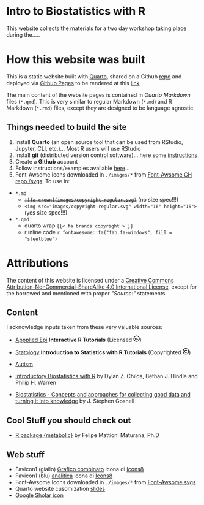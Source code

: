
# Intro to Biostatistics with R

This website collects the materials for a two day workshop taking place during the..... 


# How this website was built 

This is a static website built with [Quarto](https://quarto.org/), shared on a Github [repo](https://github.com/Lulliter/R4biostats) and deployed via [Github Pages](https://docs.github.com/en/pages/getting-started-with-github-pages/configuring-a-publishing-source-for-your-github-pages-site) to be rendered at this [link](https://lulliter.github.io/R4biostats/).

The main content of the website pages is contained in *Quarto Markdown* files (`*.qmd`). This is very similar to regular Markdown (`*.md`) and R Markdown (`*.rmd`) files, except they are designed to be language agnostic.

## Things needed to build the site 

1. Install **Quarto** (an open source tool that can be used from RStudio, Jupyter, CLI, etc.)... Most R users will use RStudio
2. Install **git** (distributed version control software)... here some [instructions](https://github.com/git-guides)
3. Create a **Github** account 
4. Follow instructions/examples available [here](https://quarto.org/docs/websites/)... 
5. Font-Awsome Icons downloaded in `./images/*` from [Font-Awsome GH repo /svgs](https://github.com/FortAwesome/Font-Awesome/tree/6.x/svgs). 
To use in:
  + `*.md` 
    + ~~`![fa-crown](images/copyright-regular.svg)`~~ (no size spec!!!)
    + `<img src="images/copyright-regular.svg" width="16" height="16">` (yes size spec!!!)
  + `*.qmd` 
    + quarto wrap `{{< fa brands copyright > }}`
    + r inline code `r fontawesome::fa("fab fa-windows", fill = "steelblue")`

# Attributions
The content of this website is licensed under a [Creative Commons Attribution-NonCommercial-ShareAlike 4.0 International License](https://creativecommons.org/licenses/by-sa/4.0/), except for the borrowed and mentioned with proper *"Source:"* statements.

## Content

I acknowledge inputs taken from these very valuable sources:

+ [Appplied Epi](https://appliedepi.org/tutorial/) **Interactive R Tutorials**  (Licensed <img src="images/creative-commons.svg" width="16" height="16">)
+ [Statology](https://www.statology.org/) **Introduction to Statistics with R Tutorials**  (Copyrighted <img src="images/copyright-regular.svg" width="16" height="16">)

+ [Autism](Sydney-informatics-hub-github.io)
+ [Introductory Biostatistics with R](https://tuos-bio-data-skills.github.io/intro-stats-book/index.html) by Dylan Z. Childs, Bethan J. Hindle and Philip H. Warren

+ [Biostatistics - Concepts and approaches for collecting good data and turning it into knowledge](https://jsgosnell.github.io/cuny_biostats_book/content/getting_started/getting_started.html) by J. Stephen Gosnell 

## Cool Stuff you should check out 

+ [R package {metabolic}](https://fmmattioni.github.io/metabolic/) by Felipe Mattioni Maturana, Ph.D

## Web stuff 

+ Favicon1 (giallo) <a target="_blank" href="https://icons8.com/icon/110187/grafico-combinato">Grafico combinato</a> icona di <a target="_blank" href="https://icons8.com">Icons8</a>
+ Favicon1 (blu)  <a target="_blank" href="https://icons8.com/icon/lmhleiXG9ioV/analitica">analitica</a> icona di <a target="_blank" href="https://icons8.com">Icons8</a>
+ Font-Awsome Icons downloaded in `./images/*` from [Font-Awsome svgs](https://github.com/FortAwesome/Font-Awesome/tree/6.x/svgs)
+ Quarto website cusomization [slides](https://ucsb-meds.github.io/customizing-quarto-websites/#/select-fonts)
+ [Google Sholar icon ](https://icons8.com/icon/pU44R9xgF3wq/google-scholar)